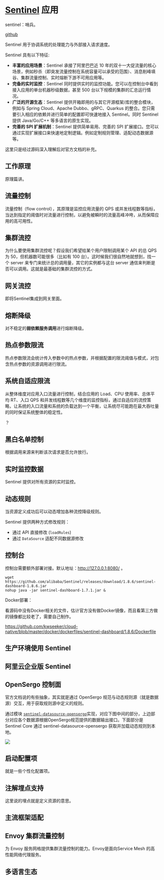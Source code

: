# [Sentinel](https://github.com/alibaba/Sentinel/wiki/%E4%BB%8B%E7%BB%8D) 应用

sentinel：哨兵。

[github](https://github.com/alibaba/Sentinel)

Sentinel 用于协调系统的处理能力与外部接入请求速度。

Sentinel 具有以下特征:

- **丰富的应用场景**：Sentinel 承接了阿里巴巴近 10 年的双十一大促流量的核心场景，例如秒杀（即突发流量控制在系统容量可以承受的范围）、消息削峰填谷、集群流量控制、实时熔断下游不可用应用等。
- **完备的实时监控**：Sentinel 同时提供实时的监控功能。您可以在控制台中看到接入应用的单台机器秒级数据，甚至 500 台以下规模的集群的汇总运行情况。
- **广泛的开源生态**：Sentinel 提供开箱即用的与其它开源框架/库的整合模块，例如与 Spring Cloud、Apache Dubbo、gRPC、Quarkus 的整合。您只需要引入相应的依赖并进行简单的配置即可快速地接入 Sentinel。同时 Sentinel 提供 Java/Go/C++ 等多语言的原生实现。
- **完善的 SPI 扩展机制**：Sentinel 提供简单易用、完善的 SPI 扩展接口。您可以通过实现扩展接口来快速地定制逻辑。例如定制规则管理、适配动态数据源等。

这里只是经过源码深入理解后对官方文档的补充。



## 工作原理

原理篇讲。

## 流量控制

流量控制（flow control），其原理是监控应用流量的 QPS 或并发线程数等指标，当达到指定的阈值时对流量进行控制，以避免被瞬时的流量高峰冲垮，从而保障应用的高可用性。

## 集群流控

为什么要使用集群流控呢？假设我们希望给某个用户限制调用某个 API 的总 QPS 为 50，但机器数可能很多（比如有 100 台）。这时候我们很自然地就想到，找一个 server 来专门来统计总的调用量，其它的实例都与这台 server 通信来判断是否可以调用。这就是最基础的集群流控的方式。

## 网关流控

即将Sentinel集成到网关里面。

## 熔断降级

对不稳定的**弱依赖服务调用**进行熔断降级。

## 热点参数限流

热点参数限流会统计传入参数中的热点参数，并根据配置的限流阈值与模式，对包含热点参数的资源调用进行限流。

## 系统自适应限流

从整体维度对应用入口流量进行控制，结合应用的 Load、CPU 使用率、总体平均 RT、入口 QPS 和并发线程数等几个维度的监控指标，通过自适应的流控策略，让系统的入口流量和系统的负载达到一个平衡，让系统尽可能跑在最大吞吐量的同时保证系统整体的稳定性。

？

## 黑白名单控制

根据调用来源来判断该次请求是否允许放行。

## 实时监控数据

Sentinel 提供对所有资源的实时监控。

## 动态规则

当资源定义成功后可以动态增加各种流控降级规则。

Sentinel 提供两种方式修改规则：

- 通过 API 直接修改 (`loadRules`)
- 通过 `DataSource` 适配不同数据源修改

## 控制台

控制台需要额外部署对接。默认地址：http://127.0.0.1:8080/ 。

```shell
wget https://github.com/alibaba/Sentinel/releases/download/1.8.6/sentinel-dashboard-1.8.6.jar
nohup java -jar sentinel-dashboard-1.7.1.jar &
```

Docker部署：

看源码中没有Docker相关的文件，估计官方没有做Docker镜像，而且看第三方做的镜像都比较老了，需要自己制作。

https://github.com/kwseeker/cloud-native/blob/master/docker/dockerfiles/sentinel-dashboard/1.8.6/Dockerfile

## 生产环境使用 Sentinel

## 阿里云企业版 Sentinel

## OpenSergo 控制面

官方文档说的有些抽象，其实就是通过 OpenSergo 规范与动态规则源（就是数据源）交互，用于获取规则源中定义的规则。

通过模块 [`sentinel-datasource-opensergo`](https://github.com/alibaba/Sentinel/tree/master/sentinel-extension/sentinel-datasource-opensergo)实现，对应下图中间的部分，上边部分对应各个数据源根据OpenSergo规范提供的数据输出接口。下面部分是Sentinel Core 通过 sentinel-datasource-opensergo 获取并加载动态规则到本地。

![](https://user-images.githubusercontent.com/9434884/186125289-efb5e75a-0d6d-486c-a577-f986024ad911.png)

## 启动配置项

就是一些个性化配置项。

## 注解埋点支持

这里说的埋点就是定义资源的意思。

## 主流框架适配

## Envoy 集群流量控制

为 Envoy 服务网格提供集群流量控制的能力。Envoy是面向Service Mesh 的高性能网络代理服务。

## 多语言生态
